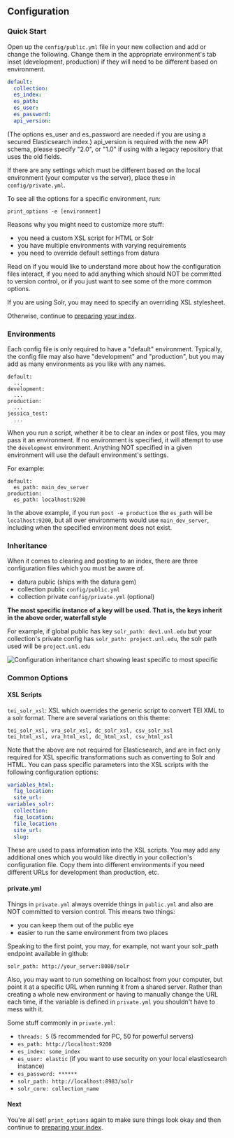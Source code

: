 ## Configuration

### Quick Start

Open up the `config/public.yml` file in your new collection and add or change the following.  Change them in the appropriate environment's tab inset (development, production) if they will need to be different based on environment.

```yaml
default:
  collection:
  es_index:
  es_path:
  es_user:
  es_password:
  api_version:
```
(The options es_user and es_password are needed if you are using a secured Elasticsearch index.) api_version is required with the new API schema, please specify "2.0", or "1.0" if using with a legacy repository that uses the old fields.

If there are any settings which must be different based on the local environment (your computer vs the server), place these in `config/private.yml`.

To see all the options for a specific environment, run:

```
print_options -e [environment]
```

Reasons why you might need to customize more stuff:

- you need a custom XSL script for HTML or Solr
- you have multiple environments with varying requirements
- you need to override default settings from datura

Read on if you would like to understand more about how the configuration files interact, if you need to add anything which should NOT be committed to version control, or if you just want to see some of the more common options.

If you are using Solr, you may need to specify an overriding XSL stylesheet.

Otherwise, continue to [preparing your index](prepare_index.md).

### Environments

Each config file is only required to have a "default" environment. Typically, the config file may also have "development" and "production", but you may add as many environments as you like with any names.

```
default:
  ...
development:
  ...
production:
  ...
jessica_test:
  ...
```

When you run a script, whether it be to clear an index or post files, you may pass it an environment.  If no environment is specified, it will attempt to use the `development` environment.  Anything NOT specified in a given environment will use the default environment's settings.

For example:

```
default:
  es_path: main_dev_server
production:
  es_path: localhost:9200
```

In the above example, if you run `post -e production` the `es_path` will be `localhost:9200`, but all over environments would use `main_dev_server`, including when the specified environment does not exist.

### Inheritance

When it comes to clearing and posting to an index, there are three configuration files which you must be aware of.

- datura public (ships with the datura gem)
- collection public `config/public.yml`
- collection private `config/private.yml` (optional)

**The most specific instance of a key will be used. That is, the keys inherit in the above order, waterfall style**

For example, if global public has key `solr_path: dev1.unl.edu` but your collection's private config has `solr_path: project.unl.edu`, the solr path used will be `project.unl.edu`

![Configuration inheritance chart showing least specific to most specific](../images/config_inheritance.png)

### Common Options

#### XSL Scripts

`tei_solr_xsl`: XSL which overrides the generic script to convert TEI XML to a solr format.  There are several variations on this theme:

```
tei_solr_xsl, vra_solr_xsl, dc_solr_xsl, csv_solr_xsl
tei_html_xsl, vra_html_xsl, dc_html_xsl, csv_html_xsl
```

Note that the above are not required for Elasticsearch, and are in fact only required for XSL specific transformations such as converting to Solr and HTML.  You can pass specific parameters into the XSL scripts with the following configuration options:

```yaml
variables_html:
  fig_location:
  site_url:
variables_solr:
  collection:
  fig_location:
  file_location:
  site_url:
  slug:
```

These are used to pass information into the XSL scripts.  You may add any additional ones which you would like directly in your collection's configuration file.  Copy them into different environments if you need different URLs for development than production, etc.

#### private.yml

Things in `private.yml` always override things in `public.yml` and also are NOT committed to version control. This means two things:

- you can keep them out of the public eye
- easier to run the same environment from two places

Speaking to the first point, you may, for example, not want your solr_path endpoint available in github:

`solr_path: http://your_server:8080/solr`

Also, you may want to run something on localhost from your computer, but point it at a specific URL when running it from a shared server.  Rather than creating a whole new environment or having to manually change the URL each time, if the variable is defined in `private.yml` you shouldn't have to mess with it.

Some stuff commonly in `private.yml`:

- `threads: 5` (5 recommended for PC, 50 for powerful servers)
- `es_path: http://localhost:9200`
- `es_index: some_index`
- `es_user: elastic` (if you want to use security on your local elasticsearch instance)
- `es_password: ******`
- `solr_path: http://localhost:8983/solr`
- `solr_core: collection_name`

#### Next

You're all set!  `print_options` again to make sure things look okay and then continue to [preparing your index](prepare_index.md).
